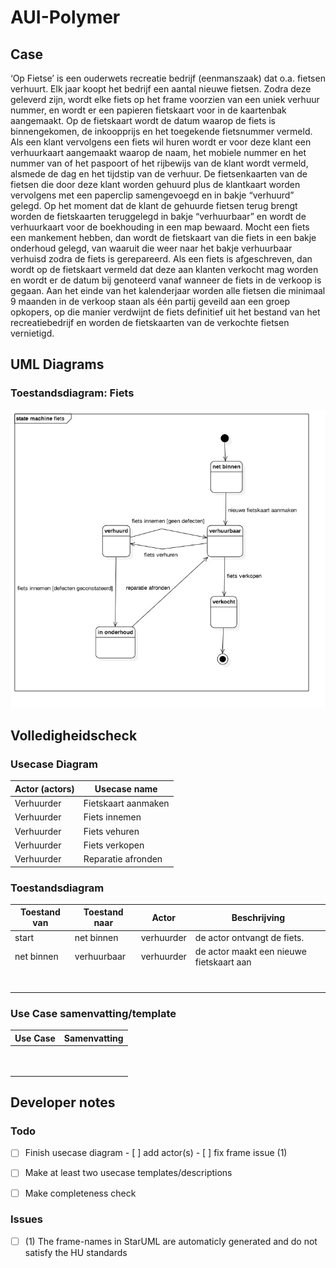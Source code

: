 # AUI-Polymer

## Case

‘Op Fietse’ is een ouderwets recreatie bedrijf (eenmanszaak) dat o.a. fietsen verhuurt.
Elk jaar koopt het bedrijf een aantal nieuwe fietsen. Zodra deze geleverd zijn, wordt elke fiets op
het frame voorzien van een uniek verhuur nummer, en wordt er een papieren fietskaart voor in
de kaartenbak aangemaakt.
Op de fietskaart wordt de datum waarop de fiets is binnengekomen, de inkoopprijs en het
toegekende fietsnummer vermeld.
Als een klant vervolgens een fiets wil huren wordt er voor deze klant een verhuurkaart
aangemaakt waarop de naam, het mobiele nummer en het nummer van of het paspoort of het
rijbewijs van de klant wordt vermeld, alsmede de dag en het tijdstip van de verhuur. De
fietsenkaarten van de fietsen die door deze klant worden gehuurd plus de klantkaart worden
vervolgens met een paperclip samengevoegd en in bakje “verhuurd” gelegd.
Op het moment dat de klant de gehuurde fietsen terug brengt worden de fietskaarten
teruggelegd in bakje “verhuurbaar” en wordt de verhuurkaart voor de boekhouding in een map
bewaard.
Mocht een fiets een mankement hebben, dan wordt de fietskaart van die fiets in een bakje
onderhoud gelegd, van waaruit die weer naar het bakje verhuurbaar verhuisd zodra de fiets is
gerepareerd.
Als een fiets is afgeschreven, dan wordt op de fietskaart vermeld dat deze aan klanten verkocht
mag worden en wordt er de datum bij genoteerd vanaf wanneer de fiets in de verkoop is
gegaan. Aan het einde van het kalenderjaar worden alle fietsen die minimaal 9 maanden in de
verkoop staan als één partij geveild aan een groep opkopers, op die manier verdwijnt de fiets
definitief uit het bestand van het recreatiebedrijf en worden de fietskaarten van de verkochte
fietsen vernietigd.



## UML Diagrams

### Toestandsdiagram: Fiets

![State Diagram: Fiets](img/stateDiagram.jpg)



## Volledigheidscheck

### Usecase Diagram

| Actor (actors) | Usecase name        |
| -------------- | ------------------- |
| Verhuurder     | Fietskaart aanmaken |
| Verhuurder     | Fiets innemen       |
| Verhuurder     | Fiets vehuren       |
| Verhuurder     | Fiets verkopen      |
| Verhuurder     | Reparatie afronden  |

### Toestandsdiagram

| Toestand van | Toestand naar | Actor      | Beschrijving                             |
| ------------ | ------------- | ---------- | ---------------------------------------- |
| start        | net binnen    | verhuurder | de actor ontvangt de fiets.              |
| net binnen   | verhuurbaar   | verhuurder | de actor maakt een nieuwe fietskaart aan |
|              |               |            |                                          |
|              |               |            |                                          |
|              |               |            |                                          |
|              |               |            |                                          |
|              |               |            |                                          |
|              |               |            |                                          |
|              |               |            |                                          |

### Use Case samenvatting/template

| Use Case | Samenvatting |
| -------- | ------------ |
|          |              |
|          |              |
|          |              |
|          |              |
|          |              |
|          |              |
|          |              |
|          |              |
|          |              |



## Developer notes

### Todo

- [ ] Finish usecase diagram
      - [ ] add actor(s)
      - [ ] fix frame issue (1)
- [ ] Make at least two usecase templates/descriptions
- [ ] Make completeness check



### Issues

- [ ] (1) The frame-names in StarUML are automaticly generated and do not satisfy the HU standards